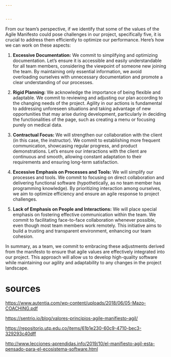 ```yaml
---


---
```


<p>From our team’s perspective, if we identify that some of the values of the Agile Manifesto could pose challenges in our project, specifically five, it is crucial to address them efficiently to optimize our performance. Here’s how we can work on these aspects:</p>
<ol>
<li>
<p><strong>Excessive Documentation:</strong> We commit to simplifying and optimizing documentation. Let’s ensure it is accessible and easily understandable for all team members, considering the viewpoint of someone new joining the team. By maintaining only essential information, we avoid overloading ourselves with unnecessary documentation and promote a clear understanding of our processes.</p>
</li>
<li>
<p><strong>Rigid Planning:</strong> We acknowledge the importance of being flexible and adaptable. We commit to reviewing and adjusting our plan according to the changing needs of the project. Agility in our actions is fundamental to addressing unforeseen situations and taking advantage of new opportunities that may arise during development, particularly in deciding the functionalities of the page, such as creating a menu or focusing purely on medical data.</p>
</li>
<li>
<p><strong>Contractual Focus:</strong> We will strengthen our collaboration with the client (in this case, the instructor). We commit to establishing more frequent communication, showcasing regular progress, and product demonstrations. Let’s ensure our interactions with the client are continuous and smooth, allowing constant adaptation to their requirements and ensuring long-term satisfaction.</p>
</li>
<li>
<p><strong>Excessive Emphasis on Processes and Tools:</strong> We will simplify our processes and tools. We commit to focusing on direct collaboration and delivering functional software (hypothetically, as no team member has programming knowledge). By prioritizing interaction among ourselves, we aim to optimize efficiency and ensure an agile response to project challenges.</p>
</li>
<li>
<p><strong>Lack of Emphasis on People and Interactions:</strong> We will place special emphasis on fostering effective communication within the team. We commit to facilitating face-to-face collaboration whenever possible, even though most team members work remotely. This initiative aims to build a trusting and transparent environment, enhancing our team cohesion.</p>
</li>
</ol>
<p>In summary, as a team, we commit to embracing these adjustments derived from the manifesto to ensure that agile values are effectively integrated into our project. This approach will allow us to develop high-quality software while maintaining our agility and adaptability to any changes in the project landscape.</p>
<h1 id="sources"><strong>sources</strong></h1>
<p><a href="https://www.autentia.com/wp-content/uploads/2018/06/05-Mazo-COACHING.pdf">https://www.autentia.com/wp-content/uploads/2018/06/05-Mazo-COACHING.pdf</a></p>
<p><a href="https://sentrio.io/blog/valores-principios-agile-manifiesto-agil/">https://sentrio.io/blog/valores-principios-agile-manifiesto-agil/</a></p>
<p><a href="https://repositorio.utp.edu.co/items/61b1e230-60c9-4710-bec3-329293c40dff">https://repositorio.utp.edu.co/items/61b1e230-60c9-4710-bec3-329293c40dff</a></p>
<p><a href="http://www.lecciones-aprendidas.info/2019/10/el-manifiesto-agil-esta-pensado-para-el-ecosistema-software.html">http://www.lecciones-aprendidas.info/2019/10/el-manifiesto-agil-esta-pensado-para-el-ecosistema-software.html</a></p>


